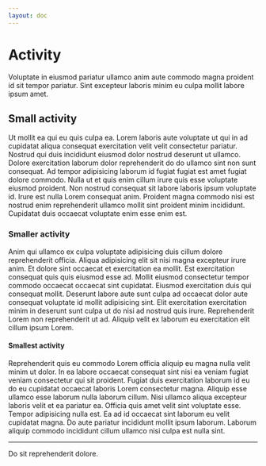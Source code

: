 ```yaml
---
layout: doc
---
```

<div class="bg-[#121317] p-10">

<h1 class="text-step-4 !leading-tight">Activity</h1>

<p class="text-step-1 !leading-normal text-[#c0c1c3]">
Voluptate in eiusmod pariatur ullamco anim aute commodo magna proident id sit tempor pariatur. Sint excepteur laboris minim eu culpa mollit labore ipsum amet.
</p>

<h2 class="text-step-3 !leading-snug">Small activity</h2>

<p class="text-base !leading-relaxed text-[#c0c1c3]">
Ut mollit ea qui eu quis culpa ea. Lorem laboris aute voluptate ut qui in ad cupidatat aliqua consequat exercitation velit velit consectetur pariatur. Nostrud qui duis incididunt eiusmod dolor nostrud deserunt ut ullamco. Dolore exercitation laborum dolor reprehenderit do do ullamco sint non sunt consequat. Ad tempor adipisicing laborum id fugiat fugiat est amet fugiat dolore commodo. Nulla ut et quis enim cillum irure quis esse voluptate eiusmod proident. Non nostrud consequat sit labore laboris ipsum voluptate id. Irure est nulla Lorem consequat anim. Proident magna commodo nisi est nostrud enim reprehenderit ullamco mollit sint proident minim incididunt. Cupidatat duis occaecat voluptate enim esse enim est.
</p>

<h3 class="text-step-2 !leading-snug">Smaller activity</h3>

<p class="text-base !leading-relaxed text-[#c0c1c3]">
Anim qui ullamco ex culpa voluptate adipisicing duis cillum dolore reprehenderit officia. Aliqua adipisicing elit sit nisi magna excepteur irure anim. Et dolore sint occaecat et exercitation ea mollit. Est exercitation consequat quis quis eiusmod esse ad. Mollit eiusmod consectetur tempor commodo occaecat occaecat sint cupidatat. Eiusmod exercitation duis qui consequat mollit. Deserunt labore aute sunt culpa ad occaecat dolor aute consequat voluptate id mollit adipisicing sint. Elit exercitation exercitation minim in deserunt sunt culpa ut do nisi ad nostrud quis irure. Reprehenderit Lorem non reprehenderit ut ad. Aliquip velit ex laborum eu exercitation elit cillum ipsum Lorem.
</p>

<h4 class="text-step-1 !leading-normal">Smallest activity</h4>

<p class="text-base !leading-relaxed text-[#c0c1c3]">
Reprehenderit quis eu commodo Lorem officia aliquip eu magna nulla velit minim ut dolor. In ea labore occaecat consequat sint nisi ea veniam fugiat veniam consectetur qui sit proident. Fugiat duis exercitation laborum id eu do eu cupidatat occaecat laboris Lorem consectetur magna. Aliquip esse ullamco esse laborum nulla laborum cillum. Nisi ullamco aliqua excepteur laboris velit et ea pariatur ea. Officia quis amet velit sint voluptate esse. Tempor adipisicing nulla est. Ea ad id occaecat sint laborum eu velit cupidatat magna. Do aute pariatur incididunt mollit ipsum laborum. Laborum aliquip commodo incididunt cillum ullamco nisi culpa est nulla sint.
</p>

---

<p class="text-step--1 !leading-relaxed text-[#c0c1c3]">Do sit reprehenderit dolore.</p>
</div>
